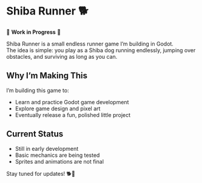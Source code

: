 # Shiba Runner 🐕

🚧 **Work in Progress** 🚧  

Shiba Runner is a small endless runner game I’m building in Godot.  
The idea is simple: you play as a Shiba dog running endlessly, jumping over obstacles, and surviving as long as you can.  

## Why I’m Making This
I’m building this game to:
- Learn and practice Godot game development  
- Explore game design and pixel art  
- Eventually release a fun, polished little project  

## Current Status
- Still in early development  
- Basic mechanics are being tested  
- Sprites and animations are not final  

Stay tuned for updates! 🐕💨  
